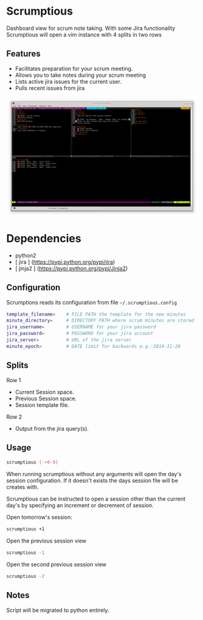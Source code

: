 # Scrumptious
Dashboard view for scrum note taking. With some Jira functionality
Scrumptious will open a vim instance with 4 splits in two rows

## Features

* Facilitates preparation for your scrum meeting.
* Allows you to take notes during your scrum meeting
* Lists active jira issues for the current user.
* Pulls recent issues from jira

![scrumptious screenshot](https://raw.githubusercontent.com/ccolorado/scrumptious/master/assets/scrumptious_screenshot.png)
# Dependencies

* python2
* [ jira ] (https://pypi.python.org/pypi/jira)
* [ jinja2 ] (https://pypi.python.org/pypi/Jinja2)

## Configuration
Scrumptions reads its configuration from file `~/.scrumptious.config`

```bash
template_filename=    # FILE PATH the template for the new minutes
minute_directory=     # DIRECTORY PATH where scrum minutes are stored
jira_username=        # USERNAME for your jira password
jira_password=        # PASSWORD for your jira account
jira_server=          # URL of the jira server
minute_epoch=         # DATE limit for backwards e.g.:2014-11-20
```

## Splits
Row 1
- Current Session space.
- Previous Session space.
- Session template file.

Row 2
- Output from the jira query(s).

## Usage

```bash
scrumptious [-+0-9]
```

When running scrumptious without any arguments will open the day's session
configuration. If it doesn't exists the days session file will be creates with.

Scrumptious can be instructed to open a session other than the current day's by
specifying an increment or decrement of session.

Open tomorrow's session:

```bash
scrumptious +1
```

Open the previous session view

```bash
scrumptious -1
```

Open the second previous session view

```bash
scrumptious -2
```

## Notes
Script will be migrated to python entirely.
